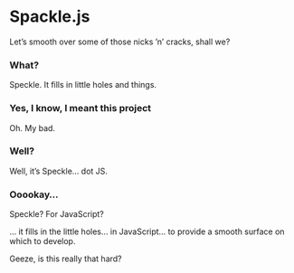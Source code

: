 Spackle.js
==========
Let’s smooth over some of those nicks ’n’ cracks, shall we?

### What?
Speckle. It fills in little holes and things.

### Yes, I know, I meant this project
Oh. My bad.

### Well?
Well, it’s Speckle… dot JS.

### Ooookay…
Speckle? For JavaScript?

… it fills in the little holes… in JavaScript… to provide a smooth surface on
which to develop.

Geeze, is this really that hard?
